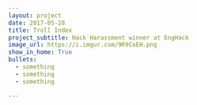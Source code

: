 ```yaml
---
layout: project
date: 2017-05-28
title: Troll Index
project_subtitle: Hack Harassment winner at EngHack
image_url: https://i.imgur.com/9R9CoEH.png
show_in_home: True
bullets:
  - something
  - something
  - something

---
```

